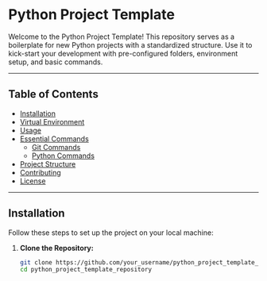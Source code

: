 # Python Project Template

Welcome to the Python Project Template! This repository serves as a boilerplate for new Python projects with a standardized structure. Use it to kick-start your development with pre-configured folders, environment setup, and basic commands.

---

## Table of Contents

- [Installation](#installation)
- [Virtual Environment](#virtual-environment)
- [Usage](#usage)
- [Essential Commands](#essential-commands)
  - [Git Commands](#git-commands)
  - [Python Commands](#python-commands)
- [Project Structure](#project-structure)
- [Contributing](#contributing)
- [License](#license)

---

## Installation

Follow these steps to set up the project on your local machine:

1. **Clone the Repository:**
   ```bash
   git clone https://github.com/your_username/python_project_template_repository.git
   cd python_project_template_repository
   ```
